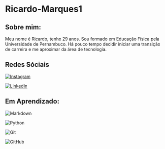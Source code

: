 # Ricardo-Marques1

## Sobre mim:
Meu nome é Ricardo, tenho 29 anos. Sou formado em Educação Física pela Universidade de Pernambuco. Há pouco tempo decidir iniciar uma transição de carreira e me aproximar da área de tecnologia. 
## Redes Sóciais
[![Instagram](https://img.shields.io/badge/Instagram-000?style=for-the-badge&logo=instagram)](https://www.instagram.com/riickmarques/)

[![LinkedIn](https://img.shields.io/badge/LinkedIn-000?style=for-the-badge&logo=linkedin&logoColor=0E76A8)](https://www.linkedin.com/in/ricardo-marques-06ab29289/)




## Em Aprendizado:
![Markdown](https://img.shields.io/badge/Markdown-123?style=for-the-badge&logo=markdown) 

![Python](https://img.shields.io/badge/Python-123?style=for-the-badge&logo=python)

![Git](https://img.shields.io/badge/GIT-123?style=for-the-badge&logo=GIT)

![GitHub](https://img.shields.io/badge/GitHub-123?style=for-the-badge&logo=Github)